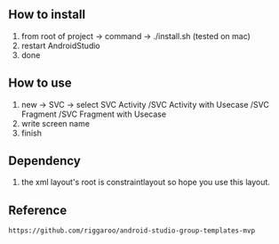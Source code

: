 
## How to install
1. from root of project -> command -> ./install.sh (tested on mac)
2. restart AndroidStudio
3. done


## How to use

1. new -> SVC -> select SVC Activity /SVC Activity with Usecase /SVC Fragment /SVC Fragment with Usecase
2. write screen name
3. finish

## Dependency
1. the xml layout's root is constraintlayout so hope you use this layout.


## Reference

```
https://github.com/riggaroo/android-studio-group-templates-mvp
```
